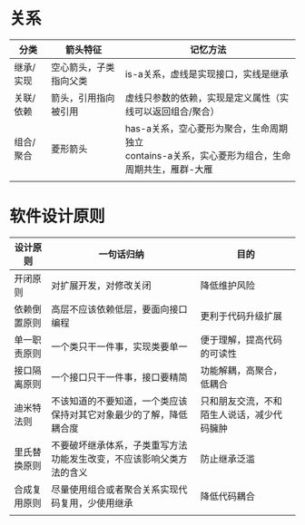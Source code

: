 # 关系

| 分类      | 箭头特征               | 记忆方法                                                     |
| --------- | ---------------------- | ------------------------------------------------------------ |
| 继承/实现 | 空心箭头，子类指向父类 | is-a关系，虚线是实现接口，实线是继承                         |
| 关联/依赖 | 箭头，引用指向被引用   | 虚线只参数的依赖，实现是定义属性（实线可以返回组合/聚合）    |
| 组合/聚合 | 菱形箭头               | has-a关系，空心菱形为聚合，生命周期独立<br />contains-a关系，实心菱形为组合，生命周期共生，雁群-大雁 |
|           |                        |                                                              |

# 软件设计原则

| 设计原则     | 一句话归纳                                                   | 目的                                       |
| ------------ | ------------------------------------------------------------ | ------------------------------------------ |
| 开闭原则     | 对扩展开发，对修改关闭                                       | 降低维护风险                               |
| 依赖倒置原则 | 高层不应该依赖低层，要面向接口编程                           | 更利于代码升级扩展                         |
| 单一职责原则 | 一个类只干一件事，实现类要单一                               | 便于理解，提高代码的可读性                 |
| 接口隔离原则 | 一个接口只干一件事，接口要精简                               | 功能解耦，高聚合，低耦合                   |
| 迪米特法则   | 不该知道的不要知道，一个类应该保持对其它对象最少的了解，降低耦合度 | 只和朋友交流，不和陌生人说话，减少代码臃肿 |
| 里氏替换原则 | 不要破坏继承体系，子类重写方法功能发生改变，不应该影响父类方法的含义 | 防止继承泛滥                               |
| 合成复用原则 | 尽量使用组合或者聚合关系实现代码复用，少使用继承             | 降低代码耦合                               |
|              |                                                              |                                            |

